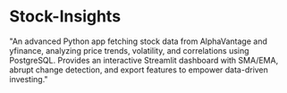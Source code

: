 # Stock-Insights
"An advanced Python app fetching stock data from AlphaVantage and yfinance, analyzing price trends, volatility, and correlations using PostgreSQL. Provides an interactive Streamlit dashboard with SMA/EMA, abrupt change detection, and export features to empower data-driven investing."
